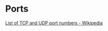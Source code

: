 # Ports
[List of TCP and UDP port numbers - Wikipedia](https://en.wikipedia.org/wiki/List_of_TCP_and_UDP_port_numbers)